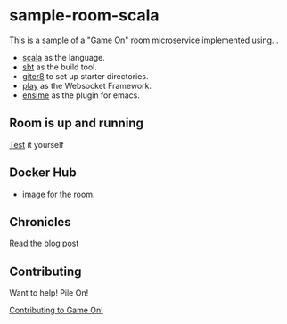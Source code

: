 # sample-room-scala

This is a sample of a "Game On" room microservice implemented using...
- [scala](http://www.scala-lang.org) as the language.
- [sbt](http://www.scala-sbt.org/) as the build tool.
- [giter8](http://www.foundweekends.org/giter8/) to set up starter directories.
- [play](https://www.playframework.com/) as the Websocket Framework.
- [ensime](http://ensime.org) as the plugin for emacs.

## Room is up and running

[Test](http://134.168.52.95:9000) it yourself

## Docker Hub

- [image](https://hub.docker.com/r/ilanpillemer/sample-room-scala/) for the room.

## Chronicles

Read the blog post

## Contributing

Want to help! Pile On!

[Contributing to Game On!](https://github.com/gameontext/gameon/blob/master/CONTRIBUTING.md)
